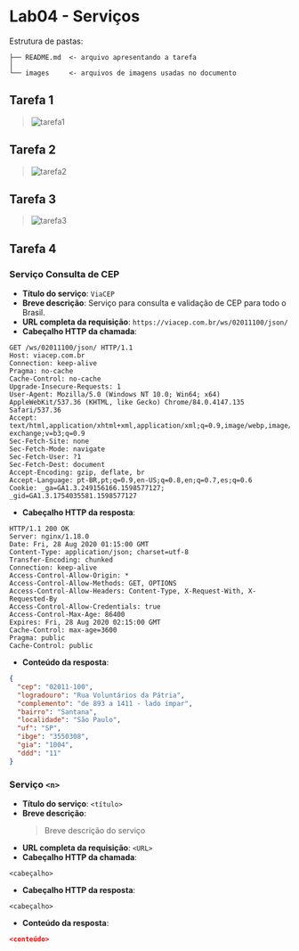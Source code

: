 # Lab04 - Serviços

Estrutura de pastas:

~~~
├── README.md  <- arquivo apresentando a tarefa
│
└── images     <- arquivos de imagens usadas no documento
~~~

## Tarefa 1

> ![tarefa1](images/tarefa1.png)

## Tarefa 2

> ![tarefa2](images/tarefa2.png)

## Tarefa 3

> ![tarefa3](images/tarefa3.png)

## Tarefa 4

### Serviço Consulta de CEP

* **Título do serviço**: `ViaCEP`
* **Breve descrição**:
   Serviço para consulta e validação de CEP para todo o Brasil.
* **URL completa da requisição**: `https://viacep.com.br/ws/02011100/json/`
* **Cabeçalho HTTP da chamada**:
~~~http
GET /ws/02011100/json/ HTTP/1.1
Host: viacep.com.br
Connection: keep-alive
Pragma: no-cache
Cache-Control: no-cache
Upgrade-Insecure-Requests: 1
User-Agent: Mozilla/5.0 (Windows NT 10.0; Win64; x64) AppleWebKit/537.36 (KHTML, like Gecko) Chrome/84.0.4147.135 Safari/537.36
Accept: text/html,application/xhtml+xml,application/xml;q=0.9,image/webp,image/apng,*/*;q=0.8,application/signed-exchange;v=b3;q=0.9
Sec-Fetch-Site: none
Sec-Fetch-Mode: navigate
Sec-Fetch-User: ?1
Sec-Fetch-Dest: document
Accept-Encoding: gzip, deflate, br
Accept-Language: pt-BR,pt;q=0.9,en-US;q=0.8,en;q=0.7,es;q=0.6
Cookie: _ga=GA1.3.249156166.1598577127; _gid=GA1.3.1754035581.1598577127
~~~
* **Cabeçalho HTTP da resposta**:
~~~http
HTTP/1.1 200 OK
Server: nginx/1.18.0
Date: Fri, 28 Aug 2020 01:15:00 GMT
Content-Type: application/json; charset=utf-8
Transfer-Encoding: chunked
Connection: keep-alive
Access-Control-Allow-Origin: *
Access-Control-Allow-Methods: GET, OPTIONS
Access-Control-Allow-Headers: Content-Type, X-Request-With, X-Requested-By
Access-Control-Allow-Credentials: true
Access-Control-Max-Age: 86400
Expires: Fri, 28 Aug 2020 02:15:00 GMT
Cache-Control: max-age=3600
Pragma: public
Cache-Control: public
~~~
* **Conteúdo da resposta**:
~~~json
{
  "cep": "02011-100",
  "logradouro": "Rua Voluntários da Pátria",
  "complemento": "de 893 a 1411 - lado ímpar",
  "bairro": "Santana",
  "localidade": "São Paulo",
  "uf": "SP",
  "ibge": "3550308",
  "gia": "1004",
  "ddd": "11"
}
~~~

### Serviço `<n>`

* **Título do serviço**: `<título>`
* **Breve descrição**:
  > Breve descrição do serviço
* **URL completa da requisição**: `<URL>`
* **Cabeçalho HTTP da chamada**:
~~~http
<cabeçalho>
~~~
* **Cabeçalho HTTP da resposta**:
~~~http
<cabeçalho>
~~~
* **Conteúdo da resposta**:
~~~json
<conteúdo>
~~~
